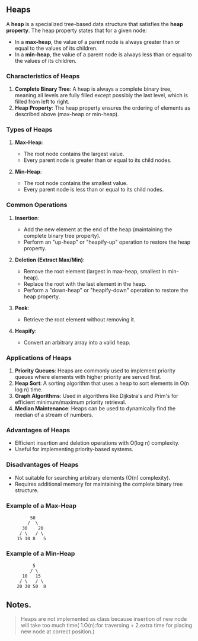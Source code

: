 ## Heaps

A **heap** is a specialized tree-based data structure that satisfies the **heap property**. The heap property states that for a given node:

- In a **max-heap**, the value of a parent node is always greater than or equal to the values of its children.
- In a **min-heap**, the value of a parent node is always less than or equal to the values of its children.

### Characteristics of Heaps

1. **Complete Binary Tree**: A heap is always a complete binary tree, meaning all levels are fully filled except possibly the last level, which is filled from left to right.
2. **Heap Property**: The heap property ensures the ordering of elements as described above (max-heap or min-heap).

### Types of Heaps

1. **Max-Heap**:

   - The root node contains the largest value.
   - Every parent node is greater than or equal to its child nodes.

2. **Min-Heap**:
   - The root node contains the smallest value.
   - Every parent node is less than or equal to its child nodes.

### Common Operations

1. **Insertion**:

   - Add the new element at the end of the heap (maintaining the complete binary tree property).
   - Perform an "up-heap" or "heapify-up" operation to restore the heap property.

2. **Deletion (Extract Max/Min)**:

   - Remove the root element (largest in max-heap, smallest in min-heap).
   - Replace the root with the last element in the heap.
   - Perform a "down-heap" or "heapify-down" operation to restore the heap property.

3. **Peek**:

   - Retrieve the root element without removing it.

4. **Heapify**:
   - Convert an arbitrary array into a valid heap.

### Applications of Heaps

1. **Priority Queues**: Heaps are commonly used to implement priority queues where elements with higher priority are served first.
2. **Heap Sort**: A sorting algorithm that uses a heap to sort elements in O(n log n) time.
3. **Graph Algorithms**: Used in algorithms like Dijkstra's and Prim's for efficient minimum/maximum priority retrieval.
4. **Median Maintenance**: Heaps can be used to dynamically find the median of a stream of numbers.

### Advantages of Heaps

- Efficient insertion and deletion operations with O(log n) complexity.
- Useful for implementing priority-based systems.

### Disadvantages of Heaps

- Not suitable for searching arbitrary elements (O(n) complexity).
- Requires additional memory for maintaining the complete binary tree structure.

### Example of a Max-Heap

```
         50
        /  \
      30    20
     / \   / \
    15 10 8   5
```

### Example of a Min-Heap

```
          5
         / \
      10   15
     / \   / \
    20 30 50  8
```

## Notes.

> Heaps are not implemented as class because insertion of new node will take too much time( 1.O(n):for traversing + 2.extra time for placing new node at correct position.)
